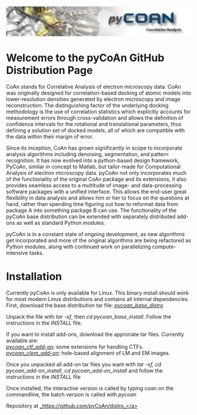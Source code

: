 ![banner](images/pycoan_banner.jpg)

# Welcome to the pyCoAn GitHub Distribution Page

CoAn stands for Correlative Analysis of electron microscopy data.  CoAn was originally designed for correlation-based docking of atomic models into lower-resolution densities generated by electron microscopy and image reconstruction.  The distinguishing factor of the underlying docking methodology is the use of correlation statistics which explicitly accounts for measurement errors through cross-validation and allows the definition of confidence intervals for the rotational and translational parameters, thus defining a solution set of docked models, all of which are compatible with the data within their margin of error.

Since its inception, CoAn has grown significantly in scope to incorporate analysis algorithms including denoising, segmentation, and pattern recognition. It has now evolved into a python-based design framework, PyCoAn, similar in concept to Matlab, but tailor-made for Computational Analysis of electron microscopy data.  pyCoAn not only incorporates much of the functionality of the original CoAn package and its extensions, it also provides seamless access to a multitude of image- and data-processing software packages with a unified interface. This allows the end-user great flexibility in data analysis and allows him or her to focus on the questions at hand, rather than spending time figuring out how to reformat data from package A into something package B can use.  The functionality of the pyCoAn base distribution can be extended with separately distributed add-ons as well as standard Python modules. 

pyCoAn is in a constant state of ongoing development, as new algorithms get incorporated and more of the original algorithms are being refactored as Python modules, along with continued work on parallelizing compute-intensive tasks. 


<h1>Installation</h1>

Currently pyCoAn is only available for Linux. This binary install should work for most modern Linux distributions and contains all internal dependencies. <br>
First, download the base distribution tar file: <a href="https://github.com/pyCoAn/distro/releases/download/v0.2.1373/pycoan_base_distro_0.2.1373.tar">_pycoan_base_distro_</a>

Unpack the file with _tar -xf_, then _cd pycoan_base_install_. Follow the instructions in the _INSTALL_ file.

If you want to install add-ons, download the approriate tar files. Currently available are:<br>
  <a href="https://github.com/pyCoAn/distro/releases/download/v0.2.1373/pycoan_ctf_add-on_0.2.1373.tar">_pycoan_ctf_add-on_</a>: some extensions for handling CTFs.<br>
  <a href="https://github.com/pyCoAn/distro/releases/downlad/v0.2.1373/pycoan_clem_add-on_0.2.1373.tar">_pycoan_clem_add-on_</a>: hole-based alignment of LM and EM images.

Once you unpacked all add-on tar files you want with _tar -xf, cd pycoan_add-on_install_, _cd pycoan_add-on_install_ and follow the instructions in the _INSTALL_ file

Once installed, the interactive version is called by typing _coan_ on the commandline, the batch version is called with _pycoan_

Repository at <a href="https://github.com/pyCoAn/pyCoAn">_https://github.com/pyCoAn/distro_</a>


         
